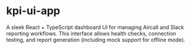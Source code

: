 # kpi-ui-app
A sleek React + TypeScript dashboard UI for managing Aircall and Slack reporting workflows. This interface allows health checks, connection testing, and report generation (including mock support for offline mode).
